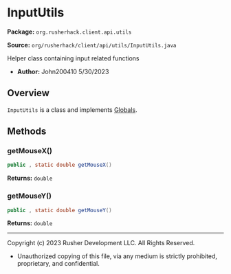 # InputUtils

**Package:** `org.rusherhack.client.api.utils`

**Source:** `org/rusherhack/client/api/utils/InputUtils.java`

Helper class containing input related functions
* **Author:** John200410 5/30/2023



## Overview

`InputUtils` is a class and implements [Globals](Globals.md).

## Methods

### getMouseX()

```java
public , static double getMouseX()
```

**Returns:** `double`

### getMouseY()

```java
public , static double getMouseY()
```

**Returns:** `double`

---

Copyright (c) 2023 Rusher Development LLC. All Rights Reserved.
* Unauthorized copying of this file, via any medium is strictly prohibited, proprietary, and confidential.
